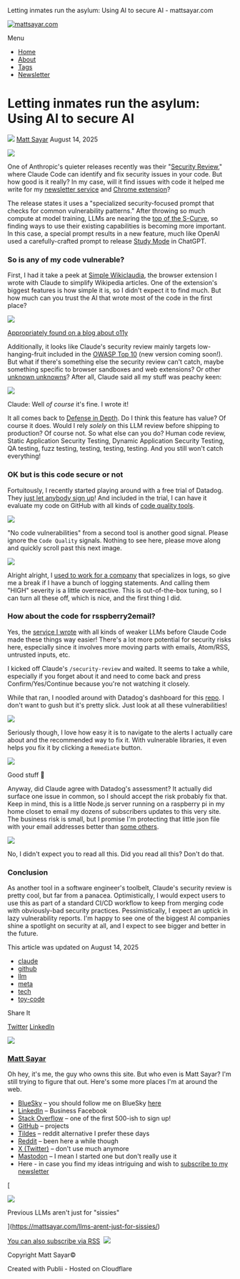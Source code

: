 Letting inmates run the asylum: Using AI to secure AI - mattsayar.com

[![mattsayar.com](https://mattsayar.com/media/website/logo.svg)](https://mattsayar.com/)

Menu

*   [Home](https://mattsayar.com/)
*   [About](https://mattsayar.com/authors/matt-sayar/)
*   [Tags](https://mattsayar.com/tags/)
*   [Newsletter](https://mattsayar.com/newsletter-signup/)

# Letting inmates run the asylum: Using AI to secure AI

![](https://mattsayar.com/media/website/me-removebg-preview.png) [Matt Sayar](https://mattsayar.com/authors/matt-sayar/) August 14, 2025

![](https://mattsayar.com/media/posts/58/PXL_20230723_014235149-EFFECTS.jpg)

One of Anthropic's quieter releases recently was their "[Security Review](https://www.anthropic.com/news/automate-security-reviews-with-claude-code)," where Claude Code can identify and fix security issues in your code. But how good is it really? In my case, will it find issues with code it helped me write for my [newsletter service](https://mattsayar.com/i-didnt-want-to-pay-for-a-newsletter-email-service-so-i-built-my-own/) and [Chrome extension](https://mattsayar.com/simple-wikiclaudia/)?

The release states it uses a "specialized security-focused prompt that checks for common vulnerability patterns." After throwing so much compute at model training, LLMs are nearing the [top of the S-Curve](https://medium.com/groveventures/technologys-favorite-curve-the-s-curve-and-why-it-matters-to-you-249367792bd7), so finding ways to use their existing capabilities is becoming more important. In this case, a special prompt results in a new feature, much like OpenAI used a carefully-crafted prompt to release [Study Mode](https://openai.com/index/chatgpt-study-mode/) in ChatGPT.

### So is any of my code vulnerable?

First, I had it take a peek at [Simple Wikiclaudia](https://mattsayar.com/simple-wikiclaudia/), the browser extension I wrote with Claude to simplify Wikipedia articles. One of the extension's biggest features is how simple it is, so I didn't expect it to find much. But how much can you trust the AI that wrote most of the code in the first place?

![](https://mattsayar.com/media/posts/58/watchmen-2.webp)

[Appropriately found on a blog about o11y](https://dev.to/simme/observability-is-becoming-mission-critical-but-who-watches-the-watchmen-5b44)

Additionally, it looks like Claude's security review mainly targets low-hanging-fruit included in the [OWASP Top 10](https://owasp.org/Top10/) (new version coming soon!). But what if there's something else the security review can't catch, maybe something specific to browser sandboxes and web extensions? Or other [unknown unknowns](https://en.wikipedia.org/wiki/There_are_unknown_unknowns)? After all, Claude said all my stuff was peachy keen:

![](https://mattsayar.com/media/posts/58/SCR-20250814-scgo.png)

Claude: Well _of course_ it's fine. I wrote it!

It all comes back to [Defense in Depth](https://en.wikipedia.org/wiki/Defense_in_depth_\(computing\)). Do I think this feature has value? Of course it does. Would I rely _solely_ on this LLM review before shipping to production? Of course not. So what else can you do? Human code review, Static Application Security Testing, Dynamic Application Security Testing, QA testing, fuzz testing, testing, testing, testing. And you still won't catch everything!

### OK but is this code secure or not

Fortuitously, I recently started playing around with a free trial of Datadog. They [just let anybody sign up](https://www.datadoghq.com/free-datadog-trial/)! And included in the trial, I can have it evaluate my code on GitHub with all kinds of [code quality tools](https://docs.datadoghq.com/security/code_security/static_analysis/).

![](https://mattsayar.com/media/posts/58/SCR-20250814-rzic-2.png)

"No code vulnerabilities" from a second tool is another good signal. Please ignore the `Code Quality` signals. Nothing to see here, please move along and quickly scroll past this next image.

![](https://mattsayar.com/media/posts/58/SCR-20250814-sfpr-2.png)

Alright alright, I [used to work for a company](https://www.splunk.com/en_us/blog/author/msayar.html) that specializes in logs, so give me a break if I have a bunch of logging statements. And calling them "HIGH" severity is a little overreactive. This is out-of-the-box tuning, so I can turn all these off, which is nice, and the first thing I did. 

### How about the code for rsspberry2email?

Yes, the [service I wrote](https://mattsayar.com/i-didnt-want-to-pay-for-a-newsletter-email-service-so-i-built-my-own/) with all kinds of weaker LLMs before Claude Code made these things way easier! There's a lot more potential for security risks here, especially since it involves more moving parts with emails, Atom/RSS, untrusted inputs, etc.

I kicked off Claude's `/security-review` and waited. It seems to take a while, especially if you forget about it and need to come back and press Confirm/Yes/Continue because you're not watching it closely. 

While that ran, I noodled around with Datadog's dashboard for this [repo](https://github.com/mattsayar/rsspberry2email). I don't want to gush but it's pretty slick. Just look at all these vulnerabilities!

![](https://mattsayar.com/media/posts/58/SCR-20250814-snsr.png)

Seriously though, I love how easy it is to navigate to the alerts I actually care about and the recommended way to fix it. With vulnerable libraries, it even helps you fix it by clicking a `Remediate` button. 

![](https://mattsayar.com/media/posts/58/SCR-20250814-spya.png)

Good stuff 👏

Anyway, did Claude agree with Datadog's assessment? It actually did surface one issue in common, so I should accept the risk probably fix that. Keep in mind, this is a little Node.js server running on a raspberry pi in my home closet to email my dozens of subscribers updates to this very site. The business risk is small, but I promise I'm protecting that little json file with your email addresses better than [some others](https://www.google.com/search?q=big+email+hack).

![](https://mattsayar.com/media/posts/58/SCR-20250814-summ.png)

No, I didn't expect you to read all this. Did you read all this? Don't do that.

### Conclusion

As another tool in a software engineer's toolbelt, Claude's security review is pretty cool, but far from a panacea. Optimistically, I would expect users to use this as part of a standard CI/CD workflow to keep from merging code with obviously-bad security practices. Pessimistically, I expect an uptick in lazy vulnerability reports. I'm happy to see one of the biggest AI companies shine a spotlight on security at all, and I expect to see bigger and better in the future. 

This article was updated on August 14, 2025

*   [claude](https://mattsayar.com/tags/claude/)
*   [github](https://mattsayar.com/tags/github/)
*   [llm](https://mattsayar.com/tags/llm/)
*   [meta](https://mattsayar.com/tags/meta/)
*   [tech](https://mattsayar.com/tags/tech/)
*   [toy-code](https://mattsayar.com/tags/toy-code/)

Share It

[Twitter](https://twitter.com/intent/tweet?url=https%3A%2F%2Fmattsayar.com%2Fletting-inmates-run-the-asylum-using-ai-to-secure-ai%2F&via=mattsayar&text=Letting%20inmates%20run%20the%20asylum%3A%20Using%20AI%20to%20secure%20AI) [LinkedIn](https://www.linkedin.com/sharing/share-offsite/?url=https%3A%2F%2Fmattsayar.com%2Fletting-inmates-run-the-asylum-using-ai-to-secure-ai%2F)

![](https://mattsayar.com/media/website/me-removebg-preview.png)

### [Matt Sayar](https://mattsayar.com/authors/matt-sayar/)

Oh hey, it's me, the guy who owns this site. But who even is Matt Sayar? I'm still trying to figure that out. Here's some more places I'm at around the web.

*   [BlueSky](https://bsky.app/profile/mattsayar.com) – you should follow me on BlueSky [here](https://bsky.app/profile/mattsayar.com)
*   [LinkedIn](https://www.linkedin.com/in/mattsayar/) – Business Facebook
*   [Stack Overflow](https://stackoverflow.com/users/557/mattsayar) – one of the first 500-ish to sign up!
*   [GitHub](https://github.com/MattSayar) – projects
*   [Tildes](https://tildes.net/user/mattsayar) – reddit alternative I prefer these days
*   [Reddit](https://www.reddit.com/user/MattSayar/) – been here a while though
*   [X (Twitter)](https://x.com/mattsayar) – don't use much anymore
*   [Mastodon](https://infosec.exchange/@MattSayar) – I mean I started one but don't really use it
*   Here - in case you find my ideas intriguing and wish to [subscribe to my newsletter](https://mattsayar.com/newsletter-signup/)

[

![](https://mattsayar.com/media/posts/57/responsive/prog_wide-xs.webp)

Previous LLMs aren't just for "sissies"

](https://mattsayar.com/llms-arent-just-for-sissies/)

[You can also subscribe via RSS](https://mattsayar.com/feed.xml)  [![](/media/files/rss.png)](https://mattsayar.com/feed.xml) 

Copyright Matt Sayar©

Created with Publii - Hosted on Cloudflare

[](https://x.com/mattsayar)[](https://www.linkedin.com/in/mattsayar/)[](https://www.youtube.com/@MattSayar)
